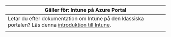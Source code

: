 |                                                           Gäller för: Intune på Azure Portal                                                            |
|-------------------------------------------------------------------------------------------------------------------------------------------------------------|
| Letar du efter dokumentation om Intune på den klassiska portalen? Läs denna [introduktion till Intune](/intune/introduction-intune?toc=/intune-classic/toc.json). |
|                                                                                                                                                             |

